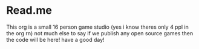 # Read.me
This org is a small 16 person game studio
(yes i know theres only 4 ppl in the org rn)
not much else to say
if we publish any open source games then the code will be here!
have a good day!

